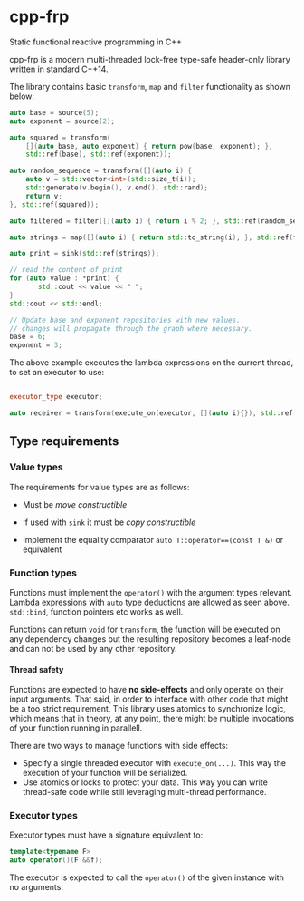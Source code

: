 # cpp-frp
Static functional reactive programming in C++

cpp-frp is a modern multi-threaded lock-free type-safe header-only library written in standard C++14.

The library contains basic `transform`, `map` and `filter` functionality as shown below:

```C++
auto base = source(5);
auto exponent = source(2);

auto squared = transform(
	[](auto base, auto exponent) { return pow(base, exponent); },
	std::ref(base), std::ref(exponent));

auto random_sequence = transform([](auto i) {
	auto v = std::vector<int>(std::size_t(i));
	std::generate(v.begin(), v.end(), std::rand);
	return v;
}, std::ref(squared));

auto filtered = filter([](auto i) { return i % 2; }, std::ref(random_sequence));

auto strings = map([](auto i) { return std::to_string(i); }, std::ref(filtered));

auto print = sink(std::ref(strings));

// read the content of print
for (auto value : *print) {
       std::cout << value << " ";
}
std::cout << std::endl;

// Update base and exponent repositories with new values.
// changes will propagate through the graph where necessary.
base = 6;
exponent = 3;
```

The above example executes the lambda expressions on the current thread, to set an executor to use:

```C++

executor_type executor;

auto receiver = transform(execute_on(executor, [](auto i){}), std::ref(provider));
```

## Type requirements
### Value types
The requirements for value types are as follows:

 - Must be *move constructible*
  * If used with ```sink``` it must be *copy constructible*
 - Implement the equality comparator ```auto T::operator==(const T &)``` or equivalent

### Function types
Functions must implement the ```operator()``` with the argument types relevant. Lambda expressions with ```auto``` type deductions are allowed as seen above. ```std::bind```, function pointers etc works as well.

Functions can return ```void``` for ```transform```, the function will be executed on any dependency changes but the resulting repository becomes a leaf-node and can not be used by any other repository.

#### Thread safety
Functions are expected to have **no side-effects** and only operate on their input arguments. That said, in order to interface with other code that might be a too strict requirement. This library uses atomics to synchronize logic, which means that in theory, at any point, there might be multiple invocations of your function running in parallell.

There are two ways to manage functions with side effects:
 - Specify a single threaded executor with ```execute_on(...)```. This way the execution of your function will be serialized.
 - Use atomics or locks to protect your data. This way you can write thread-safe code while still leveraging multi-thread performance.

### Executor types
Executor types must have a signature equivalent to:
```C++
template<typename F>
auto operator()(F &&f);
```

The executor is expected to call the ```operator()``` of the given instance with no arguments.